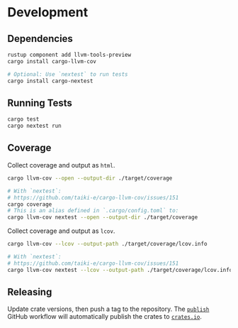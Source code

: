 # Development

## Dependencies

```bash
rustup component add llvm-tools-preview
cargo install cargo-llvm-cov

# Optional: Use `nextest` to run tests
cargo install cargo-nextest
```


## Running Tests

```bash
cargo test
cargo nextest run
```


## Coverage

Collect coverage and output as `html`.

```bash
cargo llvm-cov --open --output-dir ./target/coverage

# With `nextest`:
# https://github.com/taiki-e/cargo-llvm-cov/issues/151
cargo coverage
# This is an alias defined in `.cargo/config.toml` to:
cargo llvm-cov nextest --open --output-dir ./target/coverage
```

Collect coverage and output as `lcov`.

```bash
cargo llvm-cov --lcov --output-path ./target/coverage/lcov.info

# With `nextest`:
# https://github.com/taiki-e/cargo-llvm-cov/issues/151
cargo llvm-cov nextest --lcov --output-path ./target/coverage/lcov.info
```


## Releasing

Update crate versions, then push a tag to the repository. The [`publish`] GitHub workflow will automatically publish the crates to [`crates.io`].

[`publish`]: https://github.com/azriel91/rt_vec/actions/workflows/publish.yml
[`crates.io`]:https://crates.io/
